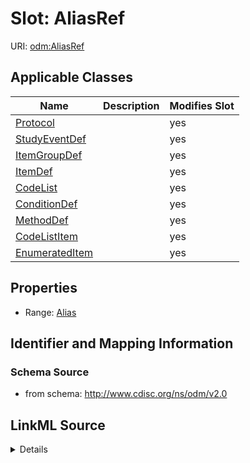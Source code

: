 # Slot: AliasRef

URI: [odm:AliasRef](http://www.cdisc.org/ns/odm/v2.0/AliasRef)



<!-- no inheritance hierarchy -->




## Applicable Classes

| Name | Description | Modifies Slot |
| --- | --- | --- |
[Protocol](Protocol.md) |  |  yes  |
[StudyEventDef](StudyEventDef.md) |  |  yes  |
[ItemGroupDef](ItemGroupDef.md) |  |  yes  |
[ItemDef](ItemDef.md) |  |  yes  |
[CodeList](CodeList.md) |  |  yes  |
[ConditionDef](ConditionDef.md) |  |  yes  |
[MethodDef](MethodDef.md) |  |  yes  |
[CodeListItem](CodeListItem.md) |  |  yes  |
[EnumeratedItem](EnumeratedItem.md) |  |  yes  |







## Properties

* Range: [Alias](Alias.md)





## Identifier and Mapping Information







### Schema Source


* from schema: http://www.cdisc.org/ns/odm/v2.0




## LinkML Source

<details>
```yaml
name: AliasRef
from_schema: http://www.cdisc.org/ns/odm/v2.0
rank: 1000
list_elements_unique: true
alias: AliasRef
domain_of:
- Protocol
- StudyEventDef
- ItemGroupDef
- ItemDef
- CodeList
- ConditionDef
- MethodDef
- CodeListItem
- EnumeratedItem
range: Alias

```
</details>